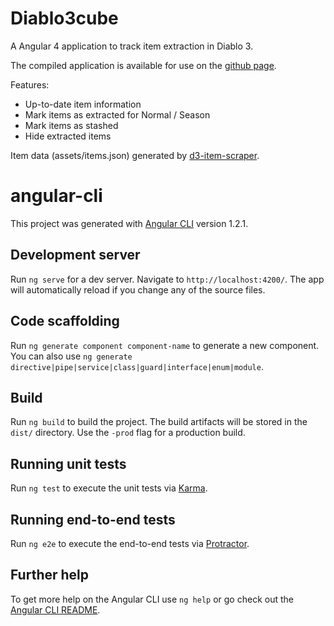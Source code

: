 # Diablo3cube

A Angular 4 application to track item extraction in Diablo 3.

The compiled application is available for use on the [github page](https://seeker.github.io/diablo3cube/).

Features:
- Up-to-date item information
- Mark items as extracted for Normal / Season
- Mark items as stashed
- Hide extracted items

Item data (assets/items.json) generated by [d3-item-scraper](https://github.com/seeker/d3-item-scraper).


# angular-cli

This project was generated with [Angular CLI](https://github.com/angular/angular-cli) version 1.2.1.

## Development server

Run `ng serve` for a dev server. Navigate to `http://localhost:4200/`. The app will automatically reload if you change any of the source files.

## Code scaffolding

Run `ng generate component component-name` to generate a new component. You can also use `ng generate directive|pipe|service|class|guard|interface|enum|module`.

## Build

Run `ng build` to build the project. The build artifacts will be stored in the `dist/` directory. Use the `-prod` flag for a production build.

## Running unit tests

Run `ng test` to execute the unit tests via [Karma](https://karma-runner.github.io).

## Running end-to-end tests

Run `ng e2e` to execute the end-to-end tests via [Protractor](http://www.protractortest.org/).

## Further help

To get more help on the Angular CLI use `ng help` or go check out the [Angular CLI README](https://github.com/angular/angular-cli/blob/master/README.md).
